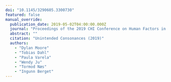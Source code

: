 ```yaml
---
doi: "10.1145/3290605.3300730"
featured: false
manual_override:
  publication_date: 2019-05-02T04:00:00.000Z
  journal: "Proceedings of the 2019 CHI Conference on Human Factors in Computing Systems"
  abstract: ""
  citation: "Unintended Consonances (2019)"
  authors:
    - "Dylan Moore"
    - "Tobias Dahl"
    - "Paula Varela"
    - "Wendy Ju"
    - "Tormod Næs"
    - "Ingunn Berget"
---
```


<!-- You can add additional content about this publication here if needed -->
